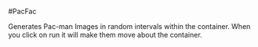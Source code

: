 #PacFac

Generates Pac-man Images in random intervals within the container.  When you click on run it will make them move about the container.  

